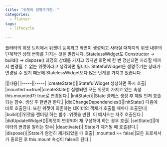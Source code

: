 ```yaml
---
title: "위젯의 생명주기란.."
categories:
  - flutter
tags:
  - lifecycle
  
---
```


플러터의 위젯 트리에서 위젯이 등록되고 화면이 생성되고 사라질 때까지의 위젯 내부의 단계적인 상태 변화를 가지는 것을 말합니다.
StatelessWidget도 Constructor -> build() -> dispose() 과정의 상태를 가지고 있지만
화면에 한 번 갱신되면 사라질 때까지 변경될 수 없는 위젯이라고 생각하면 됩니다.
StatefulWidget은 생명주기는 상태가 변경될 수  있기 때문에 StatelessWidget보다 많은 단계를 가지고 있습니다.

|||내용|
|-----||-----|
|createState()||StatefulWidget 생성하면 즉시 호출|
|mounted ==true||createState() 실행되면 모든 위젯이 가지고 있는 속성 this.mounted가 true로 변경된다.|
|initState()||State 클래스 생성 후 제일 먼저 호출 되는 함수. 생성 후 한번만 한다.|
|didChangeDependencies()||initState() 다음에 바로 호출된다. 또한 위젯이 의존하는 데이터의 객체가 호출될 때마다 호출된다|
|build()||위젯을 렌더링 하는 함수. 위젯을 반환. 이 메서드는 자주 호출된다.|
|didUpdateWidget()||위젯이 변경되어 재 구성해야 하는 경우 호출|
|setState()||데이터의 변경을 알리는 함수|
|deactivate()||State가 제거될 때 호출된다.|
|dispose()||State가 완전히 제거되었을 때 호출|
|mounted == false||모든 프로세서가 종료된 후 this.mount 속성이 false로 된다.|

